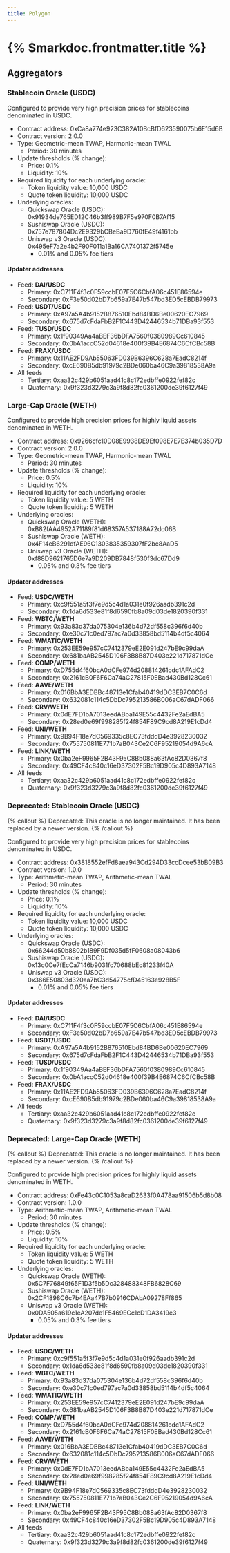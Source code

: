 ```yaml
---
title: Polygon
---
```


# {% $markdoc.frontmatter.title %}

## Aggregators

### Stablecoin Oracle (USDC)

Configured to provide very high precision prices for stablecoins denominated in USDC.

- Contract address: 0xCa8a774e923C382A10BcBfD623590075b6E15d6B
- Contract version: 2.0.0
- Type: Geometric-mean TWAP, Harmonic-mean TWAL
  - Period: 30 minutes
- Update thresholds (% change):
  - Price: 0.1%
  - Liquidity: 10%
- Required liquidity for each underlying oracle:
  - Token liquidity value: 10,000 USDC
  - Quote token liquidity: 10,000 USDC
- Underlying oracles:
  - Quickswap Oracle (USDC): 0x91934de765ED12C46b3ff989B7F5e970F0B7Af15
  - Sushiswap Oracle (USDC): 0x757e787804Dc2E9329bCBeBa9D760fE49f4161bb
  - Uniswap v3 Oracle (USDC): 0x495eF7a2e4b2F90F011a1Ba16CA7401372f5745e
    - 0.01% and 0.05% fee tiers

#### Updater addresses
- Feed: **DAI/USDC**
  - Primary: 0xC711F4f3c0F59ccbE07F5C6CbfA06c451E86594e
  - Secondary: 0xF3e50d02bD7b659a7E47b547bd3ED5cEBDB79973
- Feed: **USDT/USDC**
  - Primary: 0xA97a5A4b9152B876510Ebd84BD6Be00620EC7969
  - Secondary: 0x675d7cFdaFbB2F1C443D42446534b71DBa93f553
- Feed: **TUSD/USDC**
  - Primary: 0x1f90349Aa4aBEF36bDFA7560f0380989Cc610845
  - Secondary: 0x0bA1accC52d04618e400f39B4E6874C6CfCBc58B
- Feed: **FRAX/USDC**
  - Primary: 0x11AE2FD9Ab55063FD039B6396C628a7EadC8214f
  - Secondary: 0xcE690B5db91979c2BDe060ba46C9a39818538A9a
- All feeds
  - Tertiary: 0xaa32c429b6051aad41c8c172edbffe0922fef82c
  - Quaternary: 0x9f323d3279c3a9f8d82fc0361200de39f6127f49

### Large-Cap Oracle (WETH)

Configured to provide high precision prices for highly liquid assets denominated in WETH.

- Contract address: 0x9266cfc10D08E9938DE9Ef098E7E7E374b035D7D
- Contract version: 2.0.0
- Type: Geometric-mean TWAP, Harmonic-mean TWAL
  - Period: 30 minutes
- Update thresholds (% change):
  - Price: 0.5%
  - Liquidity: 10%
- Required liquidity for each underlying oracle:
  - Token liquidity value: 5 WETH
  - Quote token liquidity: 5 WETH
- Underlying oracles:
  - Quickswap Oracle (WETH): 0xB82fAA4952A71189f81d68357A537188A72dc06B
  - Sushiswap Oracle (WETH): 0x4F14eB6291dfAE96C1303835359307fF2bc8AaD5
  - Uniswap v3 Oracle (WETH): 0xf88D9621765D6e7a9D209DB7848f530f3dc67Dd9
    - 0.05% and 0.3% fee tiers

#### Updater addresses
- Feed: **USDC/WETH**
  - Primary: 0xc9f551a5f3f7e9d5c4d1a031e0f926aadb391c2d
  - Secondary: 0x1da6d533e81f8d6590fb8a09d03de1820390f331
- Feed: **WBTC/WETH**
  - Primary: 0x93a83d37da075304e136b4d72df558c396f6d40b
  - Secondary: 0xe30c71c0ed797ac7a0d33858bd5114b4df5c4064
- Feed: **WMATIC/WETH**
  - Primary: 0x253EE59e957cC7412379eE2E091d247bE9c99daA
  - Secondary: 0x681baAB2545D106F3B8B87D403e221d717871dCe
- Feed: **COMP/WETH**
  - Primary: 0xD755d4f60bcA0dCFe974d208814261cdc1AFAdC2
  - Secondary: 0x2161cB0F6F6Ca74aC27815F0EBad430Bd128Cc61
- Feed: **AAVE/WETH**
  - Primary: 0x016BbA3EDBBc48713e1Cfab40419dDC3EB7C0C6d
  - Secondary: 0x632081c114c5DbDc795213586B006aC67dADF066
- Feed: **CRV/WETH**
  - Primary: 0x0dE7FD1bA7013eedABba149E55c4432Fe2aEdBA5
  - Secondary: 0x28ed0e69f998285f24f854F89C9cd8A219E1cDd4
- Feed: **UNI/WETH**
  - Primary: 0x9B94F18e7dC569335c8EC73fdddD4e3928230032
  - Secondary: 0x755750811E771b7aB043Ce2C6F95219054d9A6cA
- Feed: **LINK/WETH**
  - Primary: 0x0ba2eF9965F2B43F95C8Bb088a63fAc82D0367f8
  - Secondary: 0x49CF4c840c16eD37302F5Bc19D905c4D893A7148
- All feeds
  - Tertiary: 0xaa32c429b6051aad41c8c172edbffe0922fef82c
  - Quaternary: 0x9f323d3279c3a9f8d82fc0361200de39f6127f49

### Deprecated: Stablecoin Oracle (USDC)

{% callout %}
Deprecated: This oracle is no longer maintained. It has been replaced by a newer version.
{% /callout %}

Configured to provide very high precision prices for stablecoins denominated in USDC.

- Contract address: 0x3818552efFd8aea943Cd294D33ccDcee53bB09B3
- Contract version: 1.0.0
- Type: Arithmetic-mean TWAP, Arithmetic-mean TWAL
  - Period: 30 minutes
- Update thresholds (% change):
  - Price: 0.1%
  - Liquidity: 10%
- Required liquidity for each underlying oracle:
  - Token liquidity value: 10,000 USDC
  - Quote token liquidity: 10,000 USDC
- Underlying oracles:
  - Quickswap Oracle (USDC): 0x66244d50b8802b189F9Df035d5fF0608a08043b6
  - Sushiswap Oracle (USDC): 0x13c0Ce7fEcCa7146b9031fc70688bEc81233f40A
  - Uniswap v3 Oracle (USDC): 0x366E50803d320aa7bC3d54775cfD45163e928B5F
    - 0.01% and 0.05% fee tiers

#### Updater addresses
- Feed: **DAI/USDC**
  - Primary: 0xC711F4f3c0F59ccbE07F5C6CbfA06c451E86594e
  - Secondary: 0xF3e50d02bD7b659a7E47b547bd3ED5cEBDB79973
- Feed: **USDT/USDC**
  - Primary: 0xA97a5A4b9152B876510Ebd84BD6Be00620EC7969
  - Secondary: 0x675d7cFdaFbB2F1C443D42446534b71DBa93f553
- Feed: **TUSD/USDC**
  - Primary: 0x1f90349Aa4aBEF36bDFA7560f0380989Cc610845
  - Secondary: 0x0bA1accC52d04618e400f39B4E6874C6CfCBc58B
- Feed: **FRAX/USDC**
  - Primary: 0x11AE2FD9Ab55063FD039B6396C628a7EadC8214f
  - Secondary: 0xcE690B5db91979c2BDe060ba46C9a39818538A9a
- All feeds
  - Tertiary: 0xaa32c429b6051aad41c8c172edbffe0922fef82c
  - Quaternary: 0x9f323d3279c3a9f8d82fc0361200de39f6127f49

### Deprecated: Large-Cap Oracle (WETH)

{% callout %}
Deprecated: This oracle is no longer maintained. It has been replaced by a newer version.
{% /callout %}

Configured to provide high precision prices for highly liquid assets denominated in WETH.

- Contract address: 0xFe43c0C1053a8caD2633f0A478aa91506b5d8b08
- Contract version: 1.0.0
- Type: Arithmetic-mean TWAP, Arithmetic-mean TWAL
  - Period: 30 minutes
- Update thresholds (% change):
  - Price: 0.5%
  - Liquidity: 10%
- Required liquidity for each underlying oracle:
  - Token liquidity value: 5 WETH
  - Quote token liquidity: 5 WETH
- Underlying oracles:
  - Quickswap Oracle (WETH): 0x5C7F76849f65F1D3f5b5Dc328488348FB6828C69
  - Sushiswap Oracle (WETH): 0x2CF1898C6c7b4EAa47B7b0916CDAbA09278Ff865
  - Uniswap v3 Oracle (WETH): 0x0DA505a619c1eA207de1F5469ECc1cD1DA3419e3
    - 0.05% and 0.3% fee tiers

#### Updater addresses
- Feed: **USDC/WETH**
  - Primary: 0xc9f551a5f3f7e9d5c4d1a031e0f926aadb391c2d
  - Secondary: 0x1da6d533e81f8d6590fb8a09d03de1820390f331
- Feed: **WBTC/WETH**
  - Primary: 0x93a83d37da075304e136b4d72df558c396f6d40b
  - Secondary: 0xe30c71c0ed797ac7a0d33858bd5114b4df5c4064
- Feed: **WMATIC/WETH**
  - Primary: 0x253EE59e957cC7412379eE2E091d247bE9c99daA
  - Secondary: 0x681baAB2545D106F3B8B87D403e221d717871dCe
- Feed: **COMP/WETH**
  - Primary: 0xD755d4f60bcA0dCFe974d208814261cdc1AFAdC2
  - Secondary: 0x2161cB0F6F6Ca74aC27815F0EBad430Bd128Cc61
- Feed: **AAVE/WETH**
  - Primary: 0x016BbA3EDBBc48713e1Cfab40419dDC3EB7C0C6d
  - Secondary: 0x632081c114c5DbDc795213586B006aC67dADF066
- Feed: **CRV/WETH**
  - Primary: 0x0dE7FD1bA7013eedABba149E55c4432Fe2aEdBA5
  - Secondary: 0x28ed0e69f998285f24f854F89C9cd8A219E1cDd4
- Feed: **UNI/WETH**
  - Primary: 0x9B94F18e7dC569335c8EC73fdddD4e3928230032
  - Secondary: 0x755750811E771b7aB043Ce2C6F95219054d9A6cA
- Feed: **LINK/WETH**
  - Primary: 0x0ba2eF9965F2B43F95C8Bb088a63fAc82D0367f8
  - Secondary: 0x49CF4c840c16eD37302F5Bc19D905c4D893A7148
- All feeds
  - Tertiary: 0xaa32c429b6051aad41c8c172edbffe0922fef82c
  - Quaternary: 0x9f323d3279c3a9f8d82fc0361200de39f6127f49